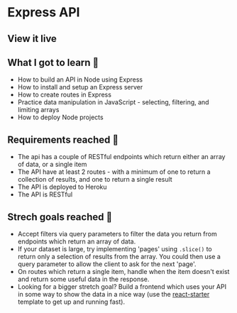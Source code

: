 # Express API



## View it live



## What I got to learn 🧠

* How to build an API in Node using Express
* How to install and setup an Express server
* How to create routes in Express
* Practice data manipulation in JavaScript - selecting, filtering, and limiting arrays
* How to deploy Node projects

## Requirements reached 🧪

* The api has a couple of RESTful endpoints which return either an array of data, or a single item
* The API have at least 2 routes - with a minimum of one to return a collection of results, and one to return a single result
* The API is deployed to Heroku
* The API is RESTful

## Strech goals reached 🧘

* Accept filters via query parameters to filter the data you return from endpoints which return an array of data.
* If your dataset is large, try implementing 'pages' using `.slice()` to return only a selection of results from the array. You could then use a query parameter to allow the client to ask for the next 'page'.
* On routes which return a single item, handle when the item doesn't exist and return some useful data in the response.
* Looking for a bigger stretch goal? Build a frontend which uses your API in some way to show the data in a nice way (use the [react-starter](https://github.com/Technigo/react-starter) template to get up and running fast).
